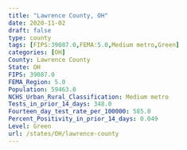 ```yaml
---
title: "Lawrence County, OH"
date: 2020-11-02
draft: false
type: county
tags: [FIPS:39087.0,FEMA:5.0,Medium metro,Green]
categories: [OH]
County: Lawrence County
State: OH
FIPS: 39087.0
FEMA_Region: 5.0
Population: 59463.0
NCHS_Urban_Rural_Classification: Medium metro
Tests_in_prior_14_days: 348.0
Fourteen_day_test_rate_per_100000: 585.0
Percent_Positivity_in_prior_14_days: 0.049
Level: Green
url: /states/OH/lawrence-county
---
```




